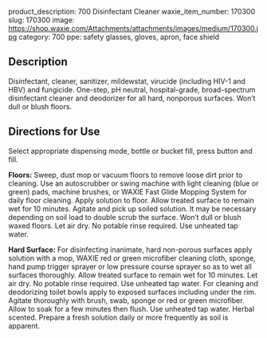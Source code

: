 product_description: 700 Disinfectant Cleaner
waxie_item_number: 170300
slug: 170300
image: https://shop.waxie.com/Attachments/attachments/images/medium/170300.jpg
category: 700
ppe: safety glasses, gloves, apron, face shield

## Description
Disinfectant, cleaner, sanitizer, mildewstat, virucide (including HIV-1 and HBV) and fungicide. One-step, pH neutral, hospital-grade, broad-spectrum disinfectant cleaner and deodorizer for all hard, nonporous surfaces. Won’t dull or blush floors.

## Directions for Use
Select appropriate dispensing mode, bottle or bucket fill, press button and fill.

**Floors:** Sweep, dust mop or vacuum floors to remove loose dirt prior to cleaning. Use an autoscrubber or swing machine with light cleaning (blue or green) pads, machine brushes, or WAXIE Fast Glide Mopping System for daily floor cleaning. Apply solution to floor. Allow treated surface to remain wet for 10 minutes. Agitate and pick up soiled solution. It may be necessary depending on soil load to double scrub the surface. Won’t dull or blush waxed floors. Let air dry. No potable rinse required. Use unheated tap water. 

**Hard Surface:** For disinfecting inanimate, hard non-porous surfaces apply solution with a mop, WAXIE red or green microfiber cleaning cloth, sponge, hand pump trigger sprayer or low pressure course sprayer so as to wet all surfaces thoroughly. Allow treated surface to remain wet for 10 minutes. Let air dry. No potable rinse required. Use unheated tap water. For cleaning and deodorizing toilet bowls apply to exposed surfaces including under the rim. Agitate thoroughly with brush, swab, sponge or red or green microfiber. Allow to soak for a few minutes then flush. Use unheated tap water. Herbal scented. Prepare a fresh solution daily or more frequently as soil is apparent.
